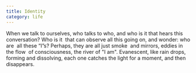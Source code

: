 ```yaml
---
title: Identity
category: life
---
```


When we talk to ourselves, who talks to who, and who is it that hears this conversation?
Who is it  that can observe all this going on, and wonder: who are  all these “I”s?
Perhaps, they are all just smoke  and mirrors, eddies in the flow  of consciousness, the river of "I am".
Evanescent, like rain drops, forming and dissolving, each one catches the light for a moment, and then disappears.



